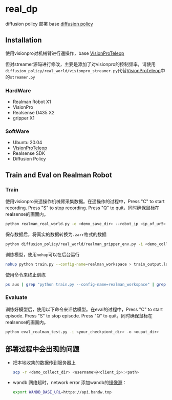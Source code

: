 # real_dp
diffusion policy 部署 
base [diffusion policy](https://github.com/real-stanford/diffusion_policy)

## Installation
使用visionpro对机械臂进行遥操作，base [VisionProTeleop](https://github.com/Improbable-AI/VisionProTeleop)

但对streamer源码进行修改，主要是添加了对visionpro的控制频率，请使用`diffusion_policy/real_world/visionpro_streamer.py`代替[VisionProTeleop](https://github.com/Improbable-AI/VisionProTeleop)中的`streamer.py`

### HardWare 
- Realman Robot X1
- VisionPro
- Realsense D435 X2
- gripper X1

### SoftWare
- Ubuntu 20.04
- [VisionProTeleop](https://github.com/Improbable-AI/VisionProTeleop)
- Realsense SDK
- Diffusion Policy

## Train and Eval on Realman Robot
### Train

使用visionpro来遥操作机械臂采集数据。在遥操作的过程中，Press "C" to start recording. Press "S" to stop recording. Press "Q" to quit，同时确保鼠标在realsense的画面内。
```bash
python realman_real_world.py -o <demo_save_dir> --robot_ip <ip_of_ur5> --vp_ip <ip_of_visionpro>
```

保存数据后，将真实的数据转换为`.zarr`格式的数据
```bash
python diffusion_policy/real_world/realman_gripper_env.py -i <demo_collect_dir> -o <demo_train_dir>
```

训练模型，使用`nohup`可以在后台运行
```bash
nohup python train.py --config-name=realman_workspace > train_output.log 2>&1&
```

使用命令来终止训练
```bash
ps aux | grep "python train.py --config-name=realman_workspace" | grep -v grep 
```

### Evaluate
训练好模型后，使用以下命令来评估模型。在eval的过程中，Press "C" to start episode. Press "S" to stop episode. Press "Q" to quit，同时确保鼠标在realsense的画面内。
```bash
python eval_realman_test.py -i <your_checkpiont_dir> -o <ouput_dir>
```

## 部署过程中会出现的问题
- 把本地收集的数据传到服务器上
  ```bash
  scp -r <demo_collect_dir> <username>@<client_ip>:<path>
  ```
- wandb 网络超时，network error
  添加wandb的[镜像源](https://bandw.top/)：
  ```bash
  export WANDB_BASE_URL=https://api.bandw.top
  ```